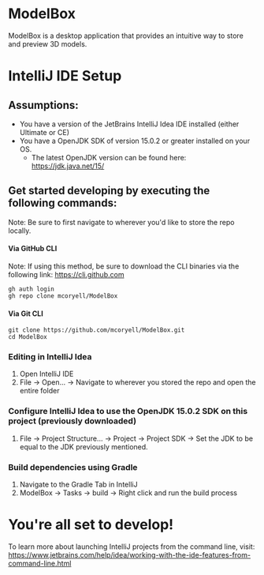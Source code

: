 # ModelBox
ModelBox is a desktop application that provides an intuitive way to store and preview 3D models.

# IntelliJ IDE Setup

## Assumptions:
- You have a version of the JetBrains IntelliJ Idea IDE installed (either Ultimate or CE)
- You have a OpenJDK SDK of version 15.0.2 or greater installed on your OS.
  - The latest OpenJDK version can be found here: https://jdk.java.net/15/
  
## Get started developing by executing the following commands:
Note: Be sure to first navigate to wherever you'd like to store the repo locally.

#### Via GitHub CLI
Note: If using this method, be sure to download the CLI binaries via the following link: https://cli.github.com

```
gh auth login
gh repo clone mcoryell/ModelBox
```

#### Via Git CLI

```
git clone https://github.com/mcoryell/ModelBox.git
cd ModelBox
```

### Editing in IntelliJ Idea

1. Open IntelliJ IDE
2. File -> Open... -> Navigate to wherever you stored the repo and open the entire folder

### Configure IntelliJ Idea to use the OpenJDK 15.0.2 SDK on this project (previously downloaded)

1. File -> Project Structure... -> Project -> Project SDK -> Set the JDK to be equal to the JDK previously mentioned.

### Build dependencies using Gradle

1. Navigate to the Gradle Tab in IntelliJ
2. ModelBox -> Tasks -> build -> Right click and run the build process


# You're all set to develop!

To learn more about launching IntelliJ projects from the command line, visit: https://www.jetbrains.com/help/idea/working-with-the-ide-features-from-command-line.html
